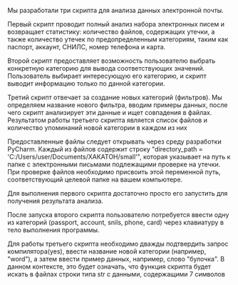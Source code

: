 Мы разработали три скрипта для анализа данных электронной почты.

Первый скрипт проводит полный анализ набора электронных писем и возвращает статистику: количество файлов, содержащих утечки, а также количество утечек по предопределенным категориям, таким как паспорт, аккаунт, СНИЛС, номер телефона и карта.

Второй скрипт предоставляет возможность пользователю выбрать конкретную категорию для вывода соответствующих значений. Пользователь выбирает интересующую его категорию, и скрипт выводит информацию только по данной категории.

Третий скрипт отвечает за создание новых категорий (фильтров). Мы определяем название нового фильтра, вводим примеры данных, после чего скрипт анализирует эти данные и ищет совпадения в файлах. Результатом работы третьего скрипта является список файлов и количество упоминаний новой категории в каждом из них

Предоставленные файлы следует открывать через среду разработки PyCharm. Каждый из файлов содержит строку "directory_path = 'C:/Users/user/Documents/ХАКАТОН/small'", которая указывает на путь к папке с электронными письмами подлежащими проверке на утечки. При проверке файлов необходимо присвоить этой переменной путь, соответствующий целевой папке на вашем компьютере.

Для выполнения первого скрипта достаточно просто его запустить для получения результата анализа.

После запуска второго скрипта пользователю потребуется ввести одну из категорий (passport, account, snils, phone, card) через клавиатуру в тело выполнения программы.

Для работы третьего скрипта необходимо дважды подтвердить запрос компилятора(yes), ввести название новой категории (например, "word"), а затем ввести пример данных, например, слово "булочка". В данном контексте, это будет означать, что функция скрипта будет искать в файлах строки типа str с данными, содержащими 7 символов
